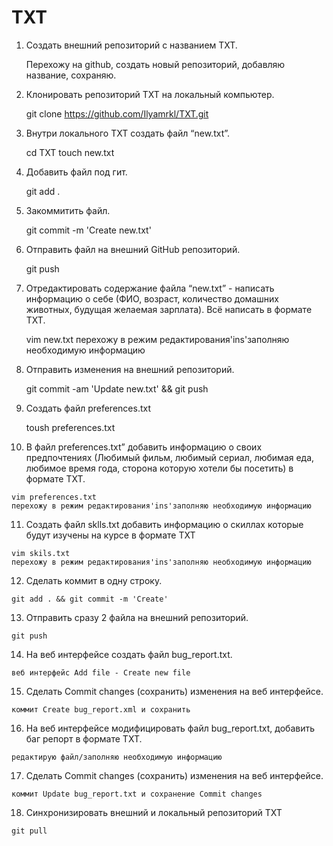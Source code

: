 # TXT
 1. Создать внешний репозиторий c названием TXT.
  
  
 	Перехожу на github, создать новый репозиторий, добавляю название, сохраняю.
 
 2. Клонировать репозиторий TXT на локальный компьютер. 

	git clone  https://github.com/Ilyamrkl/TXT.git
 
 3. Внутри локального TXT создать файл “new.txt”.

	cd TXT
	touch new.txt
	
 4. Добавить файл под гит.

	git add .
	
 5. Закоммитить файл.

	git commit -m 'Create new.txt'
	
 6. Отправить файл на внешний GitHub репозиторий.

	git push
 7. Отредактировать содержание файла “new.txt” - написать информацию о себе (ФИО, возраст, количество домашних животных, будущая желаемая зарплата). Всё написать в формате TXT.

	vim new.txt
	перехожу в режим редактирования'ins'заполняю необходимую информацию
	
 8. Отправить изменения на внешний репозиторий.


	git commit -am 'Update new.txt' && git push
		
 9. Создать файл preferences.txt

	toush preferences.txt
	
 10. В файл preferences.txt” добавить информацию о своих предпочтениях (Любимый фильм, любимый сериал, любимая еда, любимое время года, сторона которую хотели бы посетить) в формате TXT.

	vim preferences.txt
	перехожу в режим редактирования'ins'заполняю необходимую информацию
	
 11. Создать файл sklls.txt добавить информацию о скиллах которые будут изучены на курсе в формате TXT

	vim skils.txt
	перехожу в режим редактирования'ins'заполняю необходимую информацию
	
 12. Сделать коммит в одну строку.

	git add . && git commit -m 'Create'
 13. Отправить сразу 2 файла на внешний репозиторий.

	git push
	
 14. На веб интерфейсе создать файл bug_report.txt.

	веб интерфейс Add file - Create new file 
	
 15. Сделать Commit changes (сохранить) изменения на веб интерфейсе.

	коммит Create bug_report.xml и сохранить
	
	
 16. На веб интерфейсе модифицировать файл bug_report.txt, добавить баг репорт в формате TXT.

	редактирую файл/заполняю необходимую информацию
	
 17. Сделать Commit changes (сохранить) изменения на веб интерфейсе.

	коммит Update bug_report.txt и сохранение Commit changes
	
 18. Синхронизировать внешний и локальный репозиторий TXT


	git pull
	
